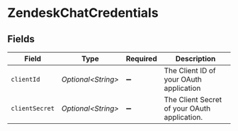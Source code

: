 # ZendeskChatCredentials


## Fields

| Field                                        | Type                                         | Required                                     | Description                                  |
| -------------------------------------------- | -------------------------------------------- | -------------------------------------------- | -------------------------------------------- |
| `clientId`                                   | *Optional\<String>*                          | :heavy_minus_sign:                           | The Client ID of your OAuth application      |
| `clientSecret`                               | *Optional\<String>*                          | :heavy_minus_sign:                           | The Client Secret of your OAuth application. |